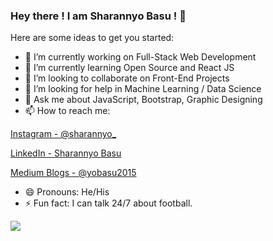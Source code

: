 ### Hey there ! I am Sharannyo Basu ! 👋


Here are some ideas to get you started:

- 🔭 I’m currently working on Full-Stack Web Development
- 🌱 I’m currently learning Open Source and React JS
- 👯 I’m looking to collaborate on Front-End Projects
- 🤔 I’m looking for help in Machine Learning / Data Science
- 💬 Ask me about JavaScript, Bootstrap, Graphic Designing
- 📫 How to reach me:

[Instagram - @sharannyo_](https://www.instagram.com/sharannyo_/)

[LinkedIn - Sharannyo Basu](https://www.linkedin.com/in/sharannyobasu/)

[Medium Blogs - @yobasu2015](https://medium.com/@yobasu2015)

- 😄 Pronouns: He/His
- ⚡ Fun fact: I can talk 24/7 about football.

<img src="https://github-readme-stats.vercel.app/api?username=sharannyobasu&&show_icons=true&title_color=ffffff&icon_color=ffffff&text_color=daf7dc&bg_color=4885ed">
